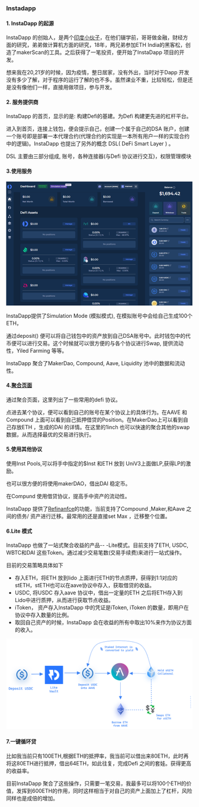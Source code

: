 ### Instadapp 



#### 1. InstaDapp 的起源

InstaDapp 的创始人，是两个[印度小伙子](https://twitter.com/sowmay_jain)，在他们辍学前，哥哥做金融，财经方面的研究，弟弟做计算机方面的研究，18年，两兄弟参加ETH India的黑客松，创造了makerScan的工具。之后获得了一笔投资，便开始了InstaDapp 项目的开发。

想来我在20,21岁的时候，因为疫情，整日居家，没有外出，当时对于Dapp 开发没有多少了解，对于程序的运行了解的也不多。虽然课业不重，比较轻松，但是还是没有像他们一样，直接用做项目，参与开发。



#### 2. 服务提供商

InstaDapp 的首页，显示的是: 构建Defi的基建。为Defi 构建更先进的杠杆平台。

进入到首页，连接上钱包，便会提示自己，创建一个属于自己的DSA 账户，创建一个账号即是部署一本代理合约(代理合约的实现是一本所有用户一样的实现合约中的逻辑)。InstaDapp 也提出了另外的概念 DSL( DeFi Smart Layer ) 。

DSL 主要由三部分组成, 账号，各种连接器(与Defi 协议进行交互)，权限管理模块





#### 3.使用服务

<img src="image/11-01.png" style="zoom:50%;" />

InstaDapp提供了Simulation Mode (模拟模式), 在模拟账号中会给自己生成100个ETH，

通过deposit() 便可以将自己钱包中的资产放到自己DSA账号中。此时钱包中的代币便可以进行交易。这个时候就可以很方便的与各个协议进行Swap, 提供流动性，Yiled Farming  等等。



InstaDapp 聚合了MakerDao, Compound, Aave, Liquidity 池中的数据和流动性。





#### 4.[聚合页面](https://assembly.instadapp.io/)

通过聚合页面，这里列出了一些常用的defi 协议。

点进去某个协议，便可以看到自己的账号在某个协议上的具体行为。在AAVE 和Compound 上面可以看到自己抵押借贷的Position。在MakerDao上可以看到自己存放ETH ，生成的DAI 的详情。在这里的1inch 也可以快速的聚合其他的swap数据，从而选择最优的交易进行执行。



#### 5.使用其他协议

使用Inst Pools,可以将手中指定的$Inst 和ETH 放到 UniV3上面做LP,获得LP的激励。

也可以很方便的将使用makerDAO，借出DAI 稳定币。

在Compund 使用借贷协议，提高手中资产的流动性。

InstaDapp 提供了[Refinanfce](https://guides.instadapp.io/features/refinancing-between-protocols)的功能，当前支持了Compound ,Maker,和Aave 之间的债务/ 资产进行迁移。最常用的还是直接set Max ，迁移整个位置。





#### 6.Lite 模式

InstaDapp 也做了一站式聚合收益的产品-- -Lite模式。目前支持了ETH, USDC, WBTC和DAI 这些Token。通过减少交易笔数(交易手续费)来进行一站式操作。

目前的交易策略具体如下

* 存入ETH，将ETH 放到lido 上面进行ETH的节点质押，获得到1:1对应的stETH，stETH也可以在aave协议中存入，获取借贷的收益。
* USDC, 将USDC 存入aave 协议中，借出一定量的ETH 之后将ETH存入到Lido中进行质押，从而进行获取节点收益。
* iToken， 资产存入InstaDapp 中的凭证是iToken, iToken 的数量，即用户在协议中存入数量的比例。
* 取回自己资产的时候，InstaDapp 会在收益的所有中取出10%来作为协议方面的收入。



![](image/11-03.png)



#### 7.一键循环贷

比如我当前只有100ETH,根据ETH的抵押率，我当前可以借出来80ETH，此时再将这80ETH进行抵押，借出64ETH，如此往复，完成Defi 之间的套娃。获得更高的收益率。

目前InstaDapp 聚合了这些操作，只需要一笔交易，我最多可以将100个ETH的价值，发挥到600ETH的作用，同时这样相当于对自己的资产上面加上了杠杆，风险同样也是成倍的增加。
